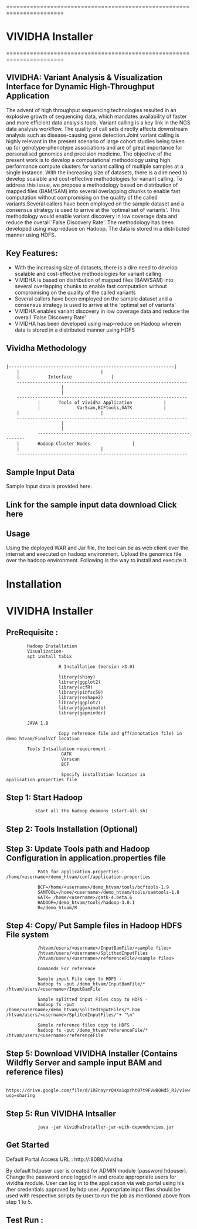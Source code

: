 =======================================================================
# VIVIDHA Installer
=======================================================================


## VIVIDHA: Variant Analysis & Visualization Interface for Dynamic High-Throughput Application


The advent of high throughput sequencing technologies resulted in an explosive growth of sequencing data, which mandates availability of faster and more efficient data analysis tools.
Variant calling is a key link in the NGS data analysis workflow. The quality of call sets directly affects downstream analysis such as disease-causing gene detection.Joint variant calling is highly relevant in the present scenario of large cohort studies being taken up for genotype-phenotype associations and are of great importance for personalised genomics and precision medicine.
The objective of the present work is to develop a computational methodology using high performance compute clusters for variant calling of multiple samples at a single instance.
With the increasing size of datasets, there is a dire need to develop scalable and cost-effective methodologies for variant calling.
To address this issue, we propose a methodology based on distribution of mapped files (BAM/SAM) into several overlapping chunks to enable fast computation without compromising on the quality of the called variants.Several callers have been employed on the sample dataset and a consensus strategy is used to arrive at the 'optimal set of variants'.
This methodology would enable variant discovery in low coverage data and reduce the overall 'False Discovery Rate'.
The methodology has been developed using map-reduce on Hadoop. The data is stored in a distributed manner using HDFS.

## Key Features:
 - With the increasing size of datasets, there is a dire need to develop scalable and cost-effective methodologies for variant calling
 - VIVIDHA is based on distribution of mapped files (BAM/SAM) into several overlapping chunks to enable fast computation without compromising on the quality of the called variants
 - Several callers have been employed on the sample dataset and a consensus strategy is used to arrive at the 'optimal set of variants'
 - VIVIDHA enables variant discovery in low coverage data and reduce the overall 'False Discovery Rate'
 - VIVIDHA has been developed using map-reduce on Hadoop wherein data is stored in a distributed manner using HDFS

## Vividha Methodology 

		                                                                                                                                                         |---------------------------------------------------------------|
		|								|
		|			Interface				|
		-----------------------------------------------------------------
					     |
					     |
		-----------------------------------------------------------------
                |		Tools of Vividha Application     		|
                |        	   VarScan,BCFtools,GATK			|
	 	|								|
		-----------------------------------------------------------------
					     |
					     |
                -----------------------------------------------------------------
		|		Hadoop Cluster Nodes			  	|
		|								|
		-----------------------------------------------------------------




## Sample Input Data

Sample Input data is provided here.

## Link for the sample input data download Click here

## Usage

Using the deployed WAR and Jar file, the tool can be as web client over the internet and executed on hadoop environment. Upload the genomics file over the hadoop environment.
Following is the way to install and execute it.

# Installation

# VIVIDHA Installer

## PreRequisite :
            Hadoop Installation
            Visualization-
			apt install tabix

                        R Installation (Version >3.0)

                        library(shiny)
                        library(ggplot2)
                        library(vcfR)
                        library(pinfsc50)
                        library(reshape2)
                        library(ggplot2)
                        library(gganimate)
                        library(gapminder)
			
			JAVA 1.8
                        
                        Copy reference file and gff(annotation file) in demo_htvam/FinalVcf location
                        
            Tools Intsallation requirement -
                         GATK
                         Varscan
                         BCF
                         
                         Specify installation location in application.properties file

## Step 1:     Start Hadoop
               start all the hadoop deamons (start-all.sh)
               
## Step 2:     Tools Installation (Optional)

## Step 3:     Update Tools path and Hadoop Configuration in application.properties file

                Path for application.properties - /home/<username>/demo_htvam/conf/application.properties
  
                BCF=/home/<username>/demo_htvam/tools/bcftools-1.9
                SAMTOOL=/home/<username>/demo_htvam/tools/samtools-1.8
                GATK= /home/<username>/gatk-4.beta.6
                HADOOP=/demo_htvam/tools/hadoop-3.0.1
                R=/demo_htvam/R

## Step 4:       Copy/ Put Sample files in Hadoop HDFS File system
                /htvam/users/<username>/InputBamFile/<sample files>
                /htvam/users/<username>/SplittedInputFiles
                /htvam/users/<username>/referenceFile/<sample files>

                Commands For reference

                Sample input File copy to HDFS -     
                hadoop fs -put /demo_htvam/InputBamFile/* /htvam/users/<username>/InputBamFile

                Sample splitted input Files copy to HDFS -     
                hadoop fs -put /home/<username>/demo_htvam/SplitedInputFiles/*.bam /htvam/users/<username>/SplitedInputFiles/"+ "\n"

                Sample reference files copy to HDFS -  
                hadoop fs -put /demo_htvam/referenceFile/* /htvam/users/<username>/referenceFile
               
## Step 5:      Download VIVIDHA Installer (Contains Wildfly Server and sample input BAM and reference files) 
                        https://drive.google.com/file/d/1REnayrrQ4Xa1qxYht07t9FVwBOHd5_RJ/view?usp=sharing

## Step 5:      Run VIVIDHA Intsaller

                java -jar VividhaInstaller-jar-with-dependencies.jar

## Get Started
 Default Portal Access URL :
 http://<Application server>:8080/vividha

By default hdpuser user is created for ADMIN module (password hdpuser). Change the password once logged in and create appropriate users for vividha module.
User can log in to the application via web portal using his /her credentials approved by hdp user.
Appropriate input files should be used with respective scripts by user to run the job as mentioned above from step 1 to 5.


## Test Run :
